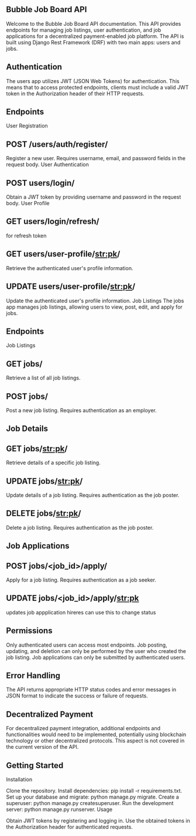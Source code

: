 ## Bubble Job Board API

Welcome to the Bubble Job Board API documentation. This API provides endpoints for managing job listings, user authentication, and job applications for a decentralized payment-enabled job platform. The API is built using Django Rest Framework (DRF) with two main apps: users and jobs.

## Authentication
The users app utilizes JWT (JSON Web Tokens) for authentication. This means that to access protected endpoints, clients must include a valid JWT token in the Authorization header of their HTTP requests.

## Endpoints
User Registration

## POST /users/auth/register/
Register a new user. Requires username, email, and password fields in the request body.
User Authentication

## POST users/login/
Obtain a JWT token by providing username and password in the request body.
User Profile
## GET users/login/refresh/ 
for refresh token
## GET users/user-profile/<str:pk>/
Retrieve the authenticated user's profile information.
## UPDATE users/user-profile/<str:pk>/
Update the authenticated user's profile information.
Job Listings
The jobs app manages job listings, allowing users to view, post, edit, and apply for jobs.

## Endpoints
Job Listings

## GET jobs/
Retrieve a list of all job listings.
## POST jobs/
Post a new job listing. Requires authentication as an employer.
## Job Details

## GET jobs/<str:pk>/
Retrieve details of a specific job listing.
## UPDATE jobs/<str:pk>/
Update details of a job listing. Requires authentication as the job poster.
## DELETE jobs/<str:pk>/
Delete a job listing. Requires authentication as the job poster.
## Job Applications

## POST jobs/<job_id>/apply/
Apply for a job listing. Requires authentication as a job seeker.
## UPDATE jobs/<job_id>/apply/<str:pk>
updates job appplication hireres can use this to change status
## Permissions
Only authenticated users can access most endpoints.
Job posting, updating, and deletion can only be performed by the user who created the job listing.
Job applications can only be submitted by authenticated users.
## Error Handling
The API returns appropriate HTTP status codes and error messages in JSON format to indicate the success or failure of requests.

## Decentralized Payment
For decentralized payment integration, additional endpoints and functionalities would need to be implemented, potentially using blockchain technology or other decentralized protocols. This aspect is not covered in the current version of the API.

## Getting Started
Installation

Clone the repository.
Install dependencies: pip install -r requirements.txt.
Set up your database and migrate: python manage.py migrate.
Create a superuser: python manage.py createsuperuser.
Run the development server: python manage.py runserver.
Usage

Obtain JWT tokens by registering and logging in.
Use the obtained tokens in the Authorization header for authenticated requests.